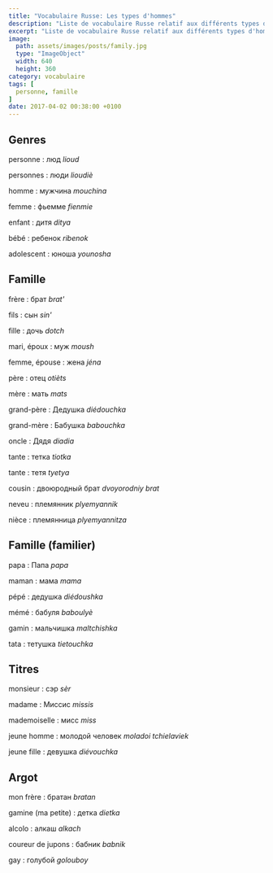 ```yaml
---
title: "Vocabulaire Russe: Les types d'hommes"
description: "Liste de vocabulaire Russe relatif aux différents types d'homme et à la famille."
excerpt: "Liste de vocabulaire Russe relatif aux différents types d'homme et à la famille."
image:
  path: assets/images/posts/family.jpg
  type: "ImageObject"
  width: 640
  height: 360
category: vocabulaire
tags: [
  personne, famille
]
date: 2017-04-02 00:38:00 +0100
---
```


## Genres

personne
: люд
*lioud*

personnes
: люди
*lioudiè*

homme
: мужчина
*mouchina*

femme
: фьемме
*fienmie*

enfant
: дитя
*ditya*

bébé
: ребенок
*ribenok*

adolescent
: юноша
*younosha*


## Famille

frère
: брат
*brat'*

fils
: сын
*sin'*

fille
: дочь
*dotch*

mari, époux
: муж
*moush*

femme, épouse
: жена
*jéna*

père
: отец
*otièts*

mère
: мать
*mats*

grand-père
: Дедушка
*diédouchka*

grand-mère
: Бабушка
*babouchka*

oncle
: Дядя
*diadia*

tante
: тетка
*tiotka*

tante
: тетя
*tyetya*

cousin
: двоюродный брат
*dvoyorodniy brat*

neveu
: племянник
*plyemyannik*

nièce
: племянница
*plyemyannitza*


## Famille (familier)

papa
: Папа
*papa*

maman
: мама
*mama*

pépé
: дедушка
*diédoushka*

mémé
: бабуля
*baboulyè*

gamin
: мальчишка
*maltchishka*

tata
: тетушка
*tietouchka*


## Titres

monsieur
: сэр
*sèr*

madame
: Миссис
*missis*

mademoiselle
: мисс
*miss*

jeune homme
: молодой человек
*moladoi tchielaviek*

jeune fille
: девушка
*diévouchka*


## Argot

mon frère
: братан
*bratan*

gamine (ma petite)
: детка
*dietka*

alcolo
: алкаш
*аlkach*

coureur de jupons
: бабник
*babnik*

gay
: голубой
*golouboy*
